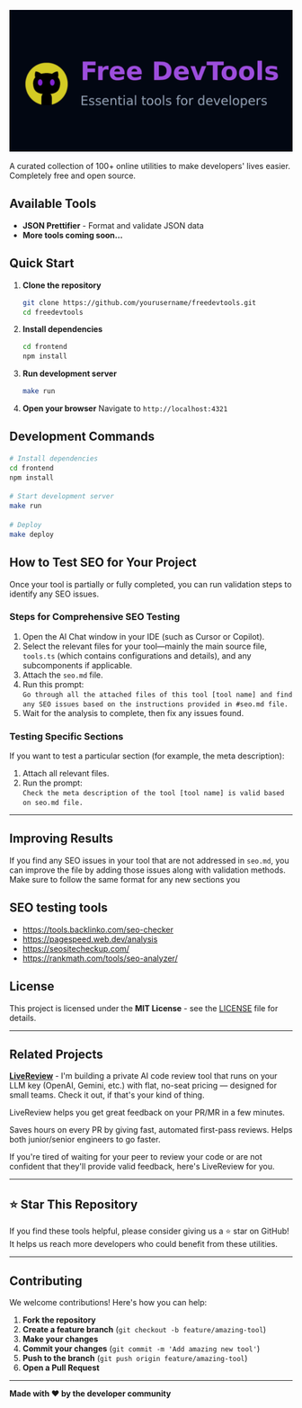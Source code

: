![Free DevTools Banner](frontend/public/free_devtools_banner.png)

A curated collection of 100+ online utilities to make developers' lives easier. Completely free and open source.

## Available Tools

- **JSON Prettifier** - Format and validate JSON data
- **More tools coming soon...**

## Quick Start

1. **Clone the repository**

   ```bash
   git clone https://github.com/yourusername/freedevtools.git
   cd freedevtools
   ```

2. **Install dependencies**

   ```bash
   cd frontend
   npm install
   ```

3. **Run development server**

   ```bash
   make run
   ```

4. **Open your browser**
   Navigate to `http://localhost:4321`

## Development Commands

```bash
# Install dependencies
cd frontend
npm install

# Start development server
make run

# Deploy
make deploy
```

## How to Test SEO for Your Project

Once your tool is partially or fully completed, you can run validation steps to identify any SEO issues.

### Steps for Comprehensive SEO Testing

1. Open the AI Chat window in your IDE (such as Cursor or Copilot).
2. Select the relevant files for your tool—mainly the main source file, `tools.ts` (which contains configurations and details), and any subcomponents if applicable.
3. Attach the `seo.md` file.
4. Run this prompt:  
   `Go through all the attached files of this tool [tool name] and find any SEO issues based on the instructions provided in #seo.md file.`
5. Wait for the analysis to complete, then fix any issues found.

### Testing Specific Sections

If you want to test a particular section (for example, the meta description):

1. Attach all relevant files.
2. Run the prompt:  
   `Check the meta description of the tool [tool name] is valid based on seo.md file.`

---

## Improving Results

If you find any SEO issues in your tool that are not addressed in `seo.md`, you can improve the file by adding those issues along with validation methods.  
Make sure to follow the same format for any new sections you

## SEO testing tools

- https://tools.backlinko.com/seo-checker
- https://pagespeed.web.dev/analysis
- https://seositecheckup.com/
- https://rankmath.com/tools/seo-analyzer/

## License

This project is licensed under the **MIT License** - see the [LICENSE](LICENSE) file for details.

---

## Related Projects

**[LiveReview](https://hexmos.com/livereview)** - I'm building a private AI code review tool that runs on your LLM key (OpenAI, Gemini, etc.) with flat, no-seat pricing — designed for small teams. Check it out, if that's your kind of thing.

LiveReview helps you get great feedback on your PR/MR in a few minutes.

Saves hours on every PR by giving fast, automated first-pass reviews. Helps both junior/senior engineers to go faster.

If you're tired of waiting for your peer to review your code or are not confident that they'll provide valid feedback, here's LiveReview for you.

---

## ⭐ Star This Repository

If you find these tools helpful, please consider giving us a ⭐ star on GitHub! It helps us reach more developers who could benefit from these utilities.

---

## Contributing

We welcome contributions! Here's how you can help:

1. **Fork the repository**
2. **Create a feature branch** (`git checkout -b feature/amazing-tool`)
3. **Make your changes**
4. **Commit your changes** (`git commit -m 'Add amazing new tool'`)
5. **Push to the branch** (`git push origin feature/amazing-tool`)
6. **Open a Pull Request**

---

**Made with ❤️ by the developer community**
